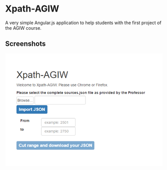 # Xpath-AGIW
A very simple Angular.js application to help students with the first project of the AGIW course. 

## Screenshots
![screen 1](screenshots/capture2.png "screen 1")